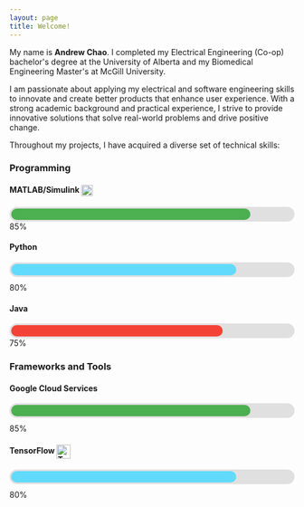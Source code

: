 ```yaml
---
layout: page
title: Welcome!
---
```


<head>
  <link rel="stylesheet" href="https://cdnjs.cloudflare.com/ajax/libs/font-awesome/6.0.0-beta3/css/all.min.css">
  <style>
    .custom-icon {
      width: 20px;
      height: 20px;
      vertical-align: middle;
    }
    .tensorflow-icon {
      width: 25px;
      height: 25px;
      vertical-align: middle;
    }
  </style>
</head>

My name is **Andrew Chao**. I completed my Electrical Engineering (Co-op) bachelor's degree at the University of Alberta and my Biomedical Engineering Master's at McGill University.

I am passionate about applying my electrical and software engineering skills to innovate and create better products that enhance user experience. With a strong academic background and practical experience, I strive to provide innovative solutions that solve real-world problems and drive positive change. 

Throughout my projects, I have acquired a diverse set of technical skills: 

### Programming

#### MATLAB/Simulink <img src="https://upload.wikimedia.org/wikipedia/commons/2/21/Matlab_Logo.png" alt="MATLAB" class="custom-icon">
<div style="background-color: #e0e0e0; border-radius: 25px; padding: 3px;">
  <div style="width: 85%; background-color: #4caf50; height: 20px; border-radius: 25px;"></div>
</div>
85%

#### Python <i class="fab fa-python"></i>
<div style="background-color: #e0e0e0; border-radius: 25px; padding: 3px; margin-bottom: 10px;">
  <div style="width: 80%; background-color: #61dafb; height: 20px; border-radius: 25px;"></div>
</div>
80%

#### Java <i class="fab fa-java"></i>
<div style="background-color: #e0e0e0; border-radius: 25px; padding: 3px;">
  <div style="width:75%; background-color: #f44336; height: 20px; border-radius: 25px;"></div>
</div>
75%


### Frameworks and Tools

#### Google Cloud Services <i class="fab fa-google"></i>
<div style="background-color: #e0e0e0; border-radius: 25px; padding: 3px; margin-bottom: 10px;">
  <div style="width: 85%; background-color: #4caf50; height: 20px; border-radius: 25px;"></div>
</div>
85%

#### TensorFlow <img src="https://upload.wikimedia.org/wikipedia/commons/a/ab/TensorFlow_logo.svg" alt="TensorFlow" class="tensorflow-icon">
<div style="background-color: #e0e0e0; border-radius: 25px; padding: 3px; margin-bottom: 10px;">
  <div style="width: 80%; background-color: #61dafb; height: 20px; border-radius: 25px;"></div>
</div>
80%

